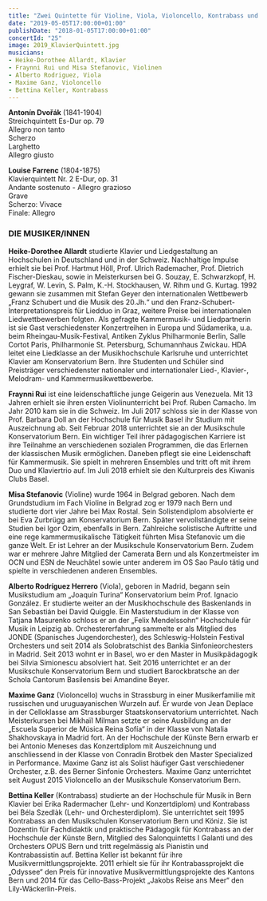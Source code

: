 ```yaml
---
title: "Zwei Quintette für Violine, Viola, Violoncello, Kontrabass und Klavier"
date: "2019-05-05T17:00:00+01:00"
publishDate: "2018-01-05T17:00:00+01:00"
concertId: "25"
image: 2019_KlavierQuintett.jpg
musicians:
- Heike-Dorothee Allardt, Klavier
- Fraynni Rui und Misa Stefanovic, Violinen
- Alberto Rodriguez, Viola
- Maxime Ganz, Violoncello
- Bettina Keller, Kontrabass
---
```


__Antonín Dvořák__ (1841-1904)  
Streichquintett Es-Dur op. 79  
Allegro non tanto  
Scherzo  
Larghetto  
Allegro giusto  

__Louise Farrenc__ (1804-1875)  
Klavierquintett Nr. 2 E-Dur, op. 31  
Andante sostenuto - Allegro grazioso  
Grave  
Scherzo: Vivace  
Finale: Allegro  

### DIE MUSIKER/INNEN

__Heike-Dorothee Allardt__ studierte Klavier und Liedgestaltung an Hochschulen
in Deutschland und in der Schweiz. Nachhaltige Impulse erhielt sie bei Prof.
Hartmut Höll, Prof. Ulrich Rademacher, Prof. Dietrich Fischer-Dieskau, sowie
in Meisterkursen bei G. Souzay, E. Schwarzkopf, H. Leygraf, W. Levin,
S. Palm, K.-H. Stockhausen, W. Rihm und G. Kurtag. 1992 gewann sie zusammen
mit Stefan Geyer den internationalen Wettbewerb „Franz Schubert und die
Musik des 20.Jh.“ und den Franz-Schubert-Interpretationspreis für Liedduo in
Graz, weitere Preise bei internationalen Liedwettbewerben folgten. Als gefragte
Kammermusik- und Liedpartnerin ist sie Gast verschiedenster Konzertreihen
in Europa und Südamerika, u.a. beim Rheingau-Musik-Festival, Antiken
Zyklus Philharmonie Berlin, Salle Cortot Paris, Philharmonie St. Petersburg,
Schumannhaus Zwickau. HDA leitet eine Liedklasse an der Musikhochschule
Karlsruhe und unterrichtet Klavier am Konservatorium Bern. Ihre Studenten
und Schüler sind Preisträger verschiedenster nationaler und internationaler
Lied-, Klavier-, Melodram- und Kammermusikwettbewerbe.

__Fraynni Rui__ ist eine leidenschaftliche junge Geigerin aus Venezuela. Mit 13
Jahren erhielt sie ihren ersten Violinunterricht bei Prof. Ruben Camacho. Im
Jahr 2010 kam sie in die Schweiz. Im Juli 2017 schloss sie in der Klasse von
Prof. Barbara Doll an der Hochschule für Musik Basel ihr Studium mit Auszeichnung
ab. Seit Februar 2018 unterrichtet sie an der Musikschule Konservatorium
Bern. Ein wichtiger Teil ihrer pädagogischen Karriere ist ihre Teilnahme
an verschiedenen sozialen Programmen, die das Erlernen der klassischen Musik
ermöglichen. Daneben pflegt sie eine Leidenschaft für Kammermusik. Sie
spielt in mehreren Ensembles und tritt oft mit ihrem Duo und Klaviertrio auf.
Im Juli 2018 erhielt sie den Kulturpreis des Kiwanis Clubs Basel.

__Misa Stefanovic__ (Violine) wurde 1964 in Belgrad geboren. Nach dem Grundstudium
im Fach Violine in Belgrad zog er 1979 nach Bern und studierte dort
vier Jahre bei Max Rostal. Sein Solistendiplom absolvierte er bei Eva Zurbrügg
am Konservatorium Bern. Später vervollständigte er seine Studien bei Igor
Ozim, ebenfalls in Bern. Zahlreiche solistische Auftritte und eine rege kammermusikalische
Tätigkeit führten Misa Stefanovic um die ganze Welt. Er ist
Lehrer an der Musikschule Konservatorium Bern. Zudem war er mehrere Jahre
Mitglied der Camerata Bern und als Konzertmeister im OCN und ESN de
Neuchâtel sowie unter anderem im OS Sao Paulo tätig und spielte in verschiedenen
anderen Ensembles.

__Alberto Rodríguez Herrero__ (Viola), geboren in Madrid, begann sein Musikstudium
am „Joaquín Turina“ Konservatorium beim Prof. Ignacio González.
Er studierte weiter an der Musikhochschule des Baskenlands in San Sebastián
bei David Quiggle. Ein Masterstudium in der Klasse von Tatjana Masurenko
schloss er an der „Felix Mendelssohn“ Hochschule für Musik in Leipzig ab.
Orchestererfahrung sammelte er als Mitglied des JONDE (Spanisches Jugendorchester),
des Schleswig-Holstein Festival Orchesters und seit 2014 als Solobratschist
des Bankia Sinfonieorchesters in Madrid. Seit 2013 wohnt er in Basel,
wo er den Master in Musikpädagogik bei Silvia Simionescu absolviert hat. Seit
2016 unterrichtet er an der Musikschule Konservatorium Bern und studiert Barockbratsche
an der Schola Cantorum Basilensis bei Amandine Beyer.

__Maxime Ganz__ (Violoncello) wuchs in Strassburg in einer Musikerfamilie mit
russischen und uruguayanischen Wurzeln auf. Er wurde von Jean Deplace in
der Celloklasse am Strassburger Staatskonservatorium unterrichtet. Nach Meisterkursen
bei Mikhaïl Milman setzte er seine Ausbildung an der „Escuela Superior
de Música Reina Sofía“ in der Klasse von Natalia Shakhovskaya in Madrid
fort. An der Hochschule der Künste Bern erwarb er bei Antonio Meneses das
Konzertdiplom mit Auszeichnung und anschliessend in der Klasse von Conradin
Brotbek den Master Specialized in Performance. Maxime Ganz ist als Solist
häufiger Gast verschiedener Orchester, z.B. des Berner Sinfonie Orchesters.
Maxime Ganz unterrichtet seit August 2015 Violoncello an der Musikschule
Konservatorium Bern.

__Bettina Keller__ (Kontrabass) studierte an der Hochschule für Musik in Bern
Klavier bei Erika Radermacher (Lehr- und Konzertdiplom) und Kontrabass bei
Béla Szedlàk (Lehr- und Orchesterdiplom). Sie unterrichtet seit 1995 Kontrabass
an den Musikschulen Konservatorium Bern und Köniz. Sie ist Dozentin
für Fachdidaktik und praktische Pädagogik für Kontrabass an der Hochschule
der Künste Bern, Mitglied des Salonquintetts I Galanti und des Orchesters
OPUS Bern und tritt regelmässig als Pianistin und Kontrabassistin auf. Bettina
Keller ist bekannt für ihre Musikvermittlungsprojekte. 2011 erhielt sie für ihr
Kontrabassprojekt die „Odyssee“ den Preis für innovative Musikvermittlungsprojekte
des Kantons Bern und 2014 für das Cello-Bass-Projekt „Jakobs Reise
ans Meer“ den Lily-Wäckerlin-Preis.

